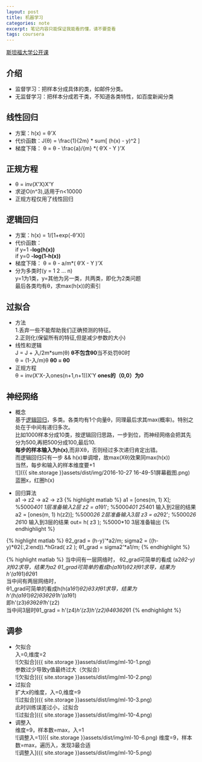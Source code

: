 ```yaml
---
layout: post
title: 机器学习
categories: note
excerpt: 笔记内容只能保证我能看的懂，请不要查看
tags: coursera
---
```

<!-- {% include MathJax.html %} -->

[斯坦福大学公开课](//coursera.org/learn/machine-learning)  



## 介绍

- 监督学习：把样本分成具体的类，如邮件分类。
- 无监督学习：把样本分成若干类，不知道各类特性，如百度新闻分类  

## 线性回归
- 方案：h(x) = θ'X
- 代价函数：J(θ) = \frac{1}{2m} * sum[ (h(x) - y)^2 ]
- 梯度下降： θ = θ - \frac{a}/{m} *( θ‘X - Y )'X

## 正规方程
- θ = inv(X'X)X'Y
- 求逆O(n^3),适用于n<10000
- 正规方程仅用了线性回归

## 逻辑回归  
- 方案：h(x) = 1/[1+exp(-θ'X)]
- 代价函数：  
  if y=1 	**-log(h(x))**    
  if y=0	 **-log(1-h(x))**
- 梯度下降： θ = θ - a/m*( θ‘X - Y )'X
- 分为多类时(y = 1 2 ... n)  
  y=1为1类，y=其他为另一类，共两类，即化为2类问题  
  最后各类均有θ，求max(h(x))的索引

## 过拟合  
- 方法  
	1.丢弃一些不能帮助我们正确预测的特征。  
	2.正则化(保留所有的特征,但是减少参数的大小)  
-  线性和逻辑  
  J = J + 入/2m*sum(θ) **θ不包含θ0**当不处罚θ0时  
  θ = (1-入/m)θ
  **θ0 = θ0**    
- 正规方程  
  θ = inv(X'X-入ones(n+1,n+1))X'Y **ones的（0,0）为0**  

## 神经网络
- 概念  
  基于[逻辑回归](./#逻辑回归)，多类。各类均有1个向量θ，同理最后求其max(概率)。特别之处在于中间有递归多次。  
  比如1000样本分成10类，按逻辑回归思路，一步到位，而神经网络会把其先分为500,再把500分成100,最后10.  
  **每步的样本输入为h(x)**,而非Xθ，否则经过多次递归肯定出错。  
  而逻辑回归只有一步 && h(x)单调增，故max(Xθ)效果同max(h(x))  
  当然，每步和输入的样本维度要+1  
  ![]({{ site.storage }}assets/dist/img/2016-10-27 16-49-51屏幕截图.png)  
  蓝圈x，红圈h(x)  

- 回归算法  
a1 -> z2 -> a2 -> z3
{% highlight matlab %}
a1 = [ones(m, 1) X]; %5000*401 1层准备输入2层
z2 = a1*θ1'; %5000*401 25*401   输入到2层的结果
a2 = [ones(m, 1) h(z2)]; %5000*26 2层准备输入3层
z3 = a2*θ2'; %5000*26 26*10  输入到3层的结果
out= h( z3 ); %5000*10  3层准备输出
{% endhighlight %}

{% highlight matlab %}
θ2_grad =  (h-y)'*a2/m;
sigma2 = ((h-y)*θ2(:,2:end)).*hGrad( z2 );
θ1_grad = sigma2'*a1/m;
{% endhighlight %}

{% highlight matlab %}
当中间有一层网络时，
θ2_grad可简单的看成 (a2*θ2-y)对θ2求导，结果为a2
θ1_grad可简单的看成h(a1*θ1)*θ2对θ1求导，结果为h'(a1*θ1)*θ2*θ1  
当中间有两层网络时，  
θ1_grad可简单的看成h(h(a1*θ1)*θ2)*θ3对θ1求导，结果为h'(h(a1*θ1)*θ2)*θ3*θ2*θ1*h'(a1*θ1)  
即h'(z3)*θ3*θ2*θ1*h'(z2)  
当中间3层时θ1_grad = h'(z4)*h'(z3)*h'(z2)*θ4*θ3*θ2*θ1
{% endhighlight %}

## 调参  

- 欠拟合  
入=0,维度=2  
![欠拟合]({{ site.storage }}assets/dist/img/ml-10-1.png)  
参数过少导致y值最终过大（欠拟合）  
![欠拟合]({{ site.storage }}assets/dist/img/ml-10-2.png)  
- 过拟合  
扩大x的维度，入=0,维度=9  
![过拟合]({{ site.storage }}assets/dist/img/ml-10-3.png)  
此时训练误差过小，过拟合  
![过拟合]({{ site.storage }}assets/dist/img/ml-10-4.png)  
- 调整入  
维度=9，样本数=max，入=1  
![调整入=1]({{ site.storage }}assets/dist/img/ml-10-6.png)
维度=9，样本数=max，遍历入，发现3最合适  
![调整入]({{ site.storage }}assets/dist/img/ml-10-5.png)   
